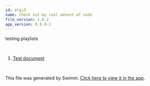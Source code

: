 ```yaml
---
id: olgi3
name: Check out my cool advent of code
file_version: 1.0.2
app_version: 0.6.9-2
---
```


<!-- Intro - Do not remove this comment -->
testing playlists

<br/>

<!-- Steps - Do not remove this comment -->
1. [Test document](test-document.5o0a4.sw.md)


<br/>

This file was generated by Swimm. [Click here to view it in the app](https://app.swimm.io/repos/Z2l0aHViJTNBJTNBZWxsaW90cy1hZHZlbnQtb2YtY29kZSUzQSUzQWVsbGlvdGZpc2tl/docs/olgi3).
